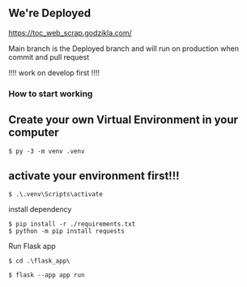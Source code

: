 <h2>We're Deployed</h2>
<a href="https://toc_web_scrap.godzikla.com/">https://toc_web_scrap.godzikla.com/</a>
<p>Main branch is the Deployed branch and will run on production when commit and pull request</p>
<p>!!!! work on develop first !!!!</p>

<h3>How to start working</h3>

<h2> Create your own Virtual Environment in your computer</h2>

```
$ py -3 -m venv .venv
```

<h2>activate your environment first!!!</h2>

```
$ .\.venv\Scripts\activate
```

<p>install dependency</p>

```
$ pip install -r ./requirements.txt
$ python -m pip install requests
```

<p>Run Flask app</p>

```
$ cd .\flask_app\
```

```
$ flask --app app run
```
